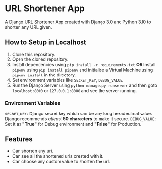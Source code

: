 
# URL Shortener App

A Django URL Shortener App created with Django 3.0 and Python 3.10 to shorten any URL given. 

## How to Setup in Localhost

1. Clone this repository.
2. Open the cloned repository.
3. Install dependencies using ``pip install -r requirements.txt``
**OR**
Install ``pipenv`` using ``pip install pipenv`` and initialise a Virtual Machine using ``pipenv install`` in the directory.
4. Set environment variables like `SECRET_KEY`, `DEBUG_VALUE`.
5. Run the Django Server using ``python manage.py runserver`` and then goto ``localhost:8000`` or ``127.0.0.1:8000`` and see the server running.

### Environment Variables:

`SECRET_KEY`: Django secret key which can be any long hexadecimal value. Django recommends *atleast* **50 characters** to make it secure.
`DEBUG_VALUE`: Set it as **"True"** for Debug environment and **"False"** for Production.


## Features

- Can shorten any url.
- Can see all the shortened urls created with it.
- Can choose any custom value to shorten the url.
